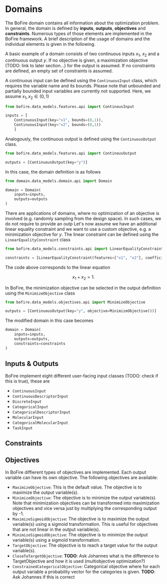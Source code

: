 # Domains 

The BoFire domain contains all information about the optimization problem. In general, the domain is defined by **inputs**, **outputs**, **objectives** and **constraints**. Numerous types of those elements are implemented in the BoFire framework. A brief description of the usage of domains and the individual elements is given in the following.

A basic example of a domain consists of two continuous inputs $x_1$, $x_2$ and a continuous output $y$. If no objective is given, a maximization objective (TODO: link to later section...) for the output is assumed. If no constraints are defined, an empty set of constraints is assumed.

A continuous input can be defined using the `ContinuousInput` class, which requires the variable name and its bounds. Please note that unbounded and partially bounded input variables are currently not supported. Here, we assume $x_1, x_2 \in (0,1)$
```python
from bofire.data_models.features.api import ContinousInput

inputs = [
    ContinuousInput(key="x1", bounds=(0,1)),
    ContinuousInput(key="x2", bounds=(0,1))
    ]
```
Analogously, the continuous output is defined using the `ContinuousOutput` class.
```python
from bofire.data_models.features.api import ContinousOutput

outputs = [ContinuousOutput(key="y")]
```
In this case, the domain definition is as follows
```python
from domain.data_models.domain.api import Domain

domain = Domain(
    inputs=inputs,
    outputs=outputs
)
```
There are applications of domains, where no optimization of an objective is involved (e.g. randomly sampling from the design space). In such cases, we do not require to provide an outp
Let's now assume we have an additional linear equality constraint and we want to use a custom objective, e.g. a minimization objective for $y$. The linear constraint can be defined using the `LinearEqualityConstraint` class
```python
from bofire.data_models.constraints.api import LinearEqualityConstraint

constraints = [LinearEqualityConstraint(features=["x1", "x2"], coefficients=[1,1], rhs=1)]
```
The code above corresponds to the linear equation

$$
x_1 + x_2 = 1.
$$

In BoFire, the minimization objective can be selected in the output definition using the `MinimizeObjective` class
```python
from bofire.data_models.objectives.api import MinimizeObjective

outputs = [ContinuousOutput(key="y", objective=MinimizeObjective())]
```
The modified domain in this case becomes  
```python
domain = Domain(
    inputs=inputs,
    outputs=outputs,
    constraints=constraints
)
```

## Inputs & Outputs
BoFire implement eight different user-facing input classes (TODO: check if this is true), these are

- `ContinuousInput`
- `ContinuousDescriptorInput`
- `DiscreteInput`
- `CategoricalInput`
- `CategoricalDescriptorInput`
- `MolecularInput`
- `CategoricalMolecularInput`
- `TaskInput`

## Constraints
## Objectives

In BoFire diffierent types of objectives are implemented. Each output variable can have its own objective. The following objectives are available:

- `MaximizeObjective`: This is the default value. The objective is to maximize the output variable(s).
- `MinimizeObjective`: The objective is to minimize the output variable(s). Note that minimization objectives can be transformed into maximization objectives and vice versa just by multiplying the corresponding output by -1.
- `MaximizeSigmoidObjective`: The objective is to maximize the output variable(s) using a sigmoid transformation. This is useful for objectives that are not linear in the output variable(s).
- `MinimizeSigmoidObjective`: The objective is to minimize the output variable(s) using a sigmoid transformation.
- `TargetObjective`: The objective is to reach a target value for the output variable(s).
- `CloseToTargetObjective`: **TODO**: Ask Johannes what is the difference to TargetObjective and how it is used (multiobjective optimization?)
- `ConstrainedCategoricalObjective`: Categorical objective where for each output variable a probability vector for the categories is given. **TODO**: Ask Johannes if this is correct